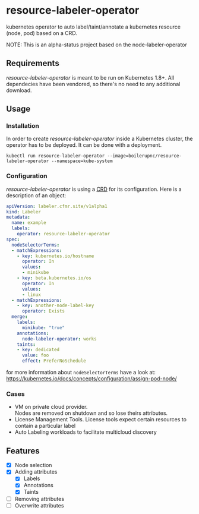 # resource-labeler-operator
kubernetes operator to auto label/taint/annotate a kubernetes resource (node, pod) based on a CRD.

NOTE: This is an alpha-status project based on the node-labeler-operator

## Requirements

_resource-labeler-operator_ is meant to be run on Kubernetes 1.8+. All dependecies have been vendored, so there's no need to any additional download.

## Usage

### Installation

In order to create _resource-labeler-operator_ inside a Kubernetes cluster, the operator has to be deployed. It can be done with a deployment.
```
kubectl run resource-labeler-operator --image=boilerupnc/resource-labeler-operator --namespace=kube-system
```

### Configuration

_resource-labeler-operator_ is using a [CRD](https://kubernetes.io/docs/concepts/api-extension/custom-resources/) for its configuration.
Here is a description of an object:
```yaml
apiVersion: labeler.cfmr.site/v1alpha1
kind: Labeler
metadata:
  name: example
  labels:
    operator: resource-labeler-operator
spec:
  nodeSelectorTerms:
  - matchExpressions:
    - key: kubernetes.io/hostname
      operator: In
      values:
      - minikube
    - key: beta.kubernetes.io/os
      operator: In
      values:
      - linux
  - matchExpressions:
    - key: another-node-label-key
      operator: Exists
  merge:
    labels:
      minikube: "true"
    annotations:
      node-labeler-operator: works
    taints:
    - key: dedicated
      value: foo
      effect: PreferNoSchedule
```
for more information about `nodeSelectorTerms` have a look at: https://kubernetes.io/docs/concepts/configuration/assign-pod-node/

### Cases

- VM on private cloud provider.  
Nodes are removed on shutdown and so lose theirs attributes.
- License Management Tools.
License tools expect certain resources to contain a particular label
- Auto Labeling workloads to facilitate multicloud discovery 

## Features
- [x] Node selection
- [x] Adding attributes
  - [x] Labels
  - [x] Annotations
  - [x] Taints
- [ ] Removing attributes
- [ ] Overwrite attributes
